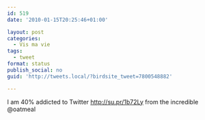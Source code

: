 ```yaml
---
id: 519
date: '2010-01-15T20:25:46+01:00'

layout: post
categories:
  - Vis ma vie
tags:
  - tweet
format: status
publish_social: no
guid: 'http://tweets.local/?birdsite_tweet=7800548882'

---
```


I am 40% addicted to Twitter http://su.pr/1b72Ly from the incredible @oatmeal